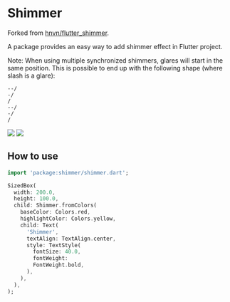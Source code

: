 # Shimmer

Forked from [hnvn/flutter_shimmer](https://github.com/hnvn/flutter_shimmer).

A package provides an easy way to add shimmer effect in Flutter project.

Note: When using multiple synchronized shimmers, glares will start in the same position.
This is possible to end up with the following shape (where slash is a glare):
```
--/
-/
/
--/
-/
/
```

<p>
    <img src="https://github.com/hnvn/flutter_shimmer/blob/master/screenshots/loading_list.gif?raw=true"/>
    <img src="https://github.com/hnvn/flutter_shimmer/blob/master/screenshots/slide_to_unlock.gif?raw=true"/>
</p>

## How to use

```dart
import 'package:shimmer/shimmer.dart';

```

```dart
SizedBox(
  width: 200.0,
  height: 100.0,
  child: Shimmer.fromColors(
    baseColor: Colors.red,
    highlightColor: Colors.yellow,
    child: Text(
      'Shimmer',
      textAlign: TextAlign.center,
      style: TextStyle(
        fontSize: 40.0,
        fontWeight:
        FontWeight.bold,
      ),
    ),
  ),
);

```

